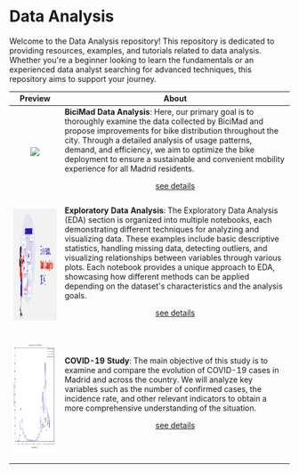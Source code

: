 # Data Analysis

Welcome to the Data Analysis repository! This repository is dedicated to providing resources, examples, and tutorials related to data analysis. Whether you're a beginner looking to learn the fundamentals or an experienced data analyst searching for advanced techniques, this repository aims to support your journey.

| Preview | About |
|---------|-------|
| <p align="center">[<img src="https://github.com/JavierAM01/Analisis-de-Datos-con-BiciMad/blob/main/images/01-bicimad-escena-principal.gif" style="height: 200; width:250;" />](https://github.com/JavierAM01/Analisis-de-Datos-con-BiciMad)</p> | **BiciMad Data Analysis**: Here, our primary goal is to thoroughly examine the data collected by BiciMad and propose improvements for bike distribution throughout the city. Through a detailed analysis of usage patterns, demand, and efficiency, we aim to optimize the bike deployment to ensure a sustainable and convenient mobility experience for all Madrid residents. <p align="center"><a href="https://github.com/JavierAM01/Analisis-de-Datos-con-BiciMad"> see details </a></p>|
| <p align="center">[<img src="https://github.com/JavierAM01/EDA/blob/main/images/eda.jpg" height="200" width="320" />](https://github.com/JavierAM01/EDA)</p> | **Exploratory Data Analysis**: The Exploratory Data Analysis (EDA) section is organized into multiple notebooks, each demonstrating different techniques for analyzing and visualizing data. These examples include basic descriptive statistics, handling missing data, detecting outliers, and visualizing relationships between variables through various plots. Each notebook provides a unique approach to EDA, showcasing how different methods can be applied depending on the dataset's characteristics and the analysis goals. <p align="center"><a href="https://github.com/JavierAM01/EDA"> see details </a></p>|
| <p align="center">[<img src="https://github.com/JavierAM01/Estudio-Covid-19/blob/main/images/2.5_2.png" height="200" width="250" />](https://github.com/JavierAM01/Estudio-Covid-19)</p> | **COVID-19 Study**: The main objective of this study is to examine and compare the evolution of COVID-19 cases in Madrid and across the country. We will analyze key variables such as the number of confirmed cases, the incidence rate, and other relevant indicators to obtain a more comprehensive understanding of the situation. <p align="center"><a href="https://github.com/JavierAM01/Estudio-Covid-19"> see details </a></p>|
